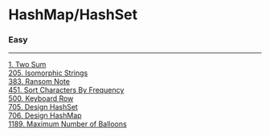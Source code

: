 # HashMap/HashSet

### Easy
---
[1. Two Sum](solutions/0001-Two%20Sum.md)</br>
[205. Isomorphic Strings](solutions/0205-Isomorphic%20Strings.md)</br>
[383. Ransom Note](solutions/0383-Ransom%20Note.md)</br>
[451. Sort Characters By Frequency](solutions/0451-Sort%20Characters%20By%20Frequency.md)</br>
[500. Keyboard Row](solutions/0500-Keyboard%20Row.md)</br>
[705. Design HashSet](solutions/0705-Design%20HashSet.md)</br>
[706. Design HashMap](solutions/0706-Design%20HashMap.md)</br>
[1189. Maximum Number of Balloons](solutions/1189-Maximum%20Number%20of%20Balloons.md)</br>